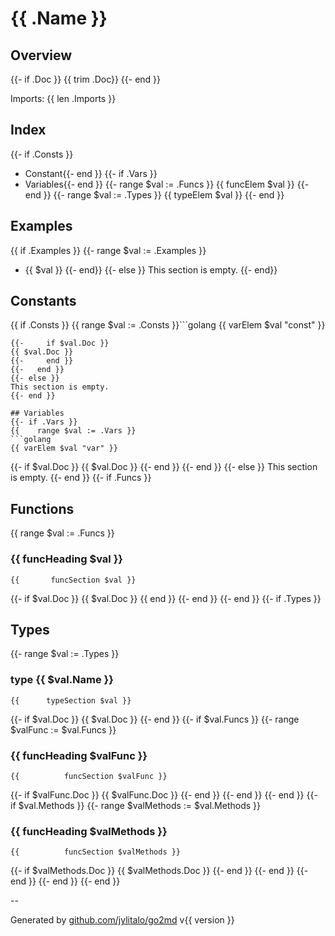 # {{ .Name }}

## Overview
{{- if .Doc }}
{{ trim .Doc}} {{- end }}

Imports: {{ len .Imports }}

## Index
{{- if .Consts }}
- Constant{{- end }}
{{- if .Vars }}
- Variables{{- end }}
{{- range $val := .Funcs }}
{{ funcElem $val }}
{{- end }}
{{- range $val := .Types }}
{{ typeElem $val }}
{{- end }}

## Examples
{{ if .Examples }}
{{-   range $val := .Examples }}
- {{ $val }}
{{-   end}}
{{- else }}
This section is empty.
{{- end}}

## Constants
{{  if .Consts }}
{{    range $val := .Consts }}```golang
{{ varElem $val "const" }}
```
{{-     if $val.Doc }}
{{ $val.Doc }}
{{-     end }}
{{-   end }}
{{- else }}
This section is empty.
{{- end }}

## Variables
{{- if .Vars }}
{{    range $val := .Vars }}
```golang
{{ varElem $val "var" }}
```
{{-     if $val.Doc }}
{{ $val.Doc }}
{{-     end }}
{{-   end }}
{{- else }}
This section is empty.
{{- end }}
{{- if .Funcs }}

## Functions
{{    range $val := .Funcs }}
### {{ funcHeading $val }}

```golang
{{       funcSection $val }}
```
{{-     if $val.Doc }}
{{ $val.Doc }}
{{      end }}
{{-   end }}
{{- end }}
{{- if .Types }}
## Types
{{-   range $val := .Types }}
### type {{ $val.Name }}

```golang
{{      typeSection $val }}
```
{{-     if $val.Doc }}
{{ $val.Doc }}
{{-     end }}
{{-     if $val.Funcs }}
{{-       range $valFunc := $val.Funcs }}
### {{ funcHeading $valFunc }}
```golang
{{          funcSection $valFunc }}
```
{{-         if $valFunc.Doc }}
{{ $valFunc.Doc }}
{{-         end }}
{{-       end }}
{{-     end }}
{{-     if $val.Methods }}
{{-       range $valMethods := $val.Methods }}
### {{ funcHeading $valMethods }}
```golang
{{          funcSection $valMethods }}
```
{{-         if $valMethods.Doc }}
{{ $valMethods.Doc }}
{{-         end }}
{{-       end }}
{{-     end }}
{{-   end }}
{{- end }}

--

Generated by [github.com/jylitalo/go2md](https://github.com/jylitalo/go2cmd/) v{{ version }}
